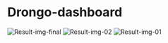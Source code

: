 # Drongo-dashboard

![Result-img-final](https://github.com/adibmansuri511/Drongo-dashboard/assets/135020831/71a60e27-fce3-4d65-b134-11d441ebefe9)
![Result-img-02](https://github.com/adibmansuri511/Drongo-dashboard/assets/135020831/62ee37df-2b05-414f-bab5-a756b5461e5e)
![Result-img-01](https://github.com/adibmansuri511/Drongo-dashboard/assets/135020831/7fca44de-2218-4df2-8171-191c1ff87344)

